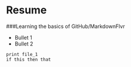 # Resume

###Learning the basics of GitHub/MarkdownFlvr

* Bullet 1
* Bullet 2

```
print file_1
if this then that
```
